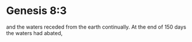 # Genesis 8:3

and the waters receded from the earth continually. At the end of 150 days the waters had abated,
